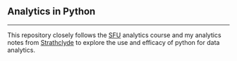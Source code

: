 ## Analytics in Python
***
This repository closely follows the [SFU](https://www.sfu.ca/~mjbrydon/tutorials/BAinPy/01_intro.html) analytics course and my analytics notes from [Strathclyde](https://www.strath.ac.uk/courses/postgraduatetaught/dataanalytics/) to explore the use and efficacy of python for data analytics. 